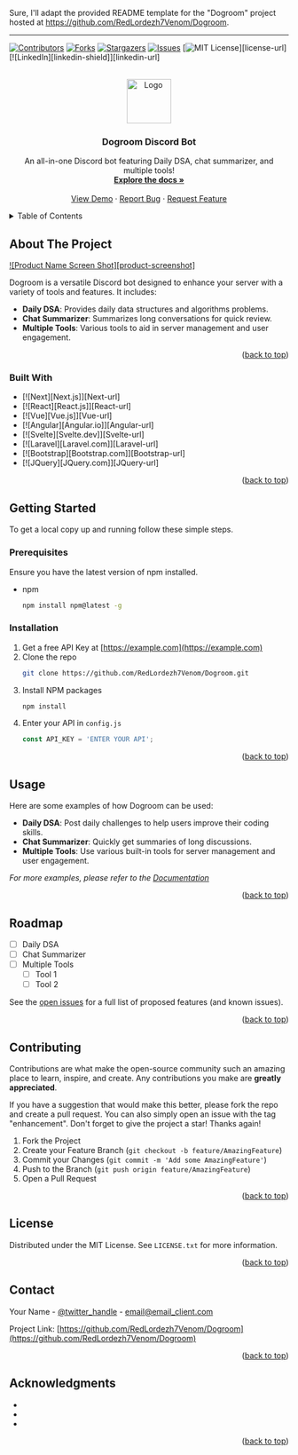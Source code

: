 Sure, I'll adapt the provided README template for the "Dogroom" project hosted at https://github.com/RedLordezh7Venom/Dogroom.

---

<!-- Improved compatibility of back to top link: See: https://github.com/othneildrew/Best-README-Template/pull/73 -->
<a name="readme-top"></a>
<!--
*** Thanks for checking out the Best-README-Template. If you have a suggestion
*** that would make this better, please fork the repo and create a pull request
*** or simply open an issue with the tag "enhancement".
*** Don't forget to give the project a star!
*** Thanks again! Now go create something AMAZING! :D
-->



<!-- PROJECT SHIELDS -->
<!--
*** I'm using markdown "reference style" links for readability.
*** Reference links are enclosed in brackets [ ] instead of parentheses ( ).
*** See the bottom of this document for the declaration of the reference variables
*** for contributors-url, forks-url, etc. This is an optional, concise syntax you may use.
*** https://www.markdownguide.org/basic-syntax/#reference-style-links
-->
[![Contributors][contributors-shield]][contributors-url]
[![Forks][forks-shield]][forks-url]
[![Stargazers][stars-shield]][stars-url]
[![Issues][issues-shield]][issues-url]
[![MIT License][license-shield]][license-url]
[![LinkedIn][linkedin-shield]][linkedin-url]



<!-- PROJECT LOGO -->
<br />
<div align="center">
  <a href="https://github.com/RedLordezh7Venom/Dogroom">
    <img src="images/logo.png" alt="Logo" width="80" height="80">
  </a>

<h3 align="center">Dogroom Discord Bot</h3>

  <p align="center">
    An all-in-one Discord bot featuring Daily DSA, chat summarizer, and multiple tools!
    <br />
    <a href="https://github.com/RedLordezh7Venom/Dogroom"><strong>Explore the docs »</strong></a>
    <br />
    <br />
    <a href="https://github.com/RedLordezh7Venom/Dogroom">View Demo</a>
    ·
    <a href="https://github.com/RedLordezh7Venom/Dogroom/issues/new?labels=bug&template=bug-report---.md">Report Bug</a>
    ·
    <a href="https://github.com/RedLordezh7Venom/Dogroom/issues/new?labels=enhancement&template=feature-request---.md">Request Feature</a>
  </p>
</div>



<!-- TABLE OF CONTENTS -->
<details>
  <summary>Table of Contents</summary>
  <ol>
    <li>
      <a href="#about-the-project">About The Project</a>
      <ul>
        <li><a href="#built-with">Built With</a></li>
      </ul>
    </li>
    <li>
      <a href="#getting-started">Getting Started</a>
      <ul>
        <li><a href="#prerequisites">Prerequisites</a></li>
        <li><a href="#installation">Installation</a></li>
      </ul>
    </li>
    <li><a href="#usage">Usage</a></li>
    <li><a href="#roadmap">Roadmap</a></li>
    <li><a href="#contributing">Contributing</a></li>
    <li><a href="#license">License</a></li>
    <li><a href="#contact">Contact</a></li>
    <li><a href="#acknowledgments">Acknowledgments</a></li>
  </ol>
</details>



<!-- ABOUT THE PROJECT -->
## About The Project

[![Product Name Screen Shot][product-screenshot]](https://example.com)

Dogroom is a versatile Discord bot designed to enhance your server with a variety of tools and features. It includes:

- **Daily DSA**: Provides daily data structures and algorithms problems.
- **Chat Summarizer**: Summarizes long conversations for quick review.
- **Multiple Tools**: Various tools to aid in server management and user engagement.

<p align="right">(<a href="#readme-top">back to top</a>)</p>



### Built With

* [![Next][Next.js]][Next-url]
* [![React][React.js]][React-url]
* [![Vue][Vue.js]][Vue-url]
* [![Angular][Angular.io]][Angular-url]
* [![Svelte][Svelte.dev]][Svelte-url]
* [![Laravel][Laravel.com]][Laravel-url]
* [![Bootstrap][Bootstrap.com]][Bootstrap-url]
* [![JQuery][JQuery.com]][JQuery-url]

<p align="right">(<a href="#readme-top">back to top</a>)</p>



<!-- GETTING STARTED -->
## Getting Started

To get a local copy up and running follow these simple steps.

### Prerequisites

Ensure you have the latest version of npm installed.
* npm
  ```sh
  npm install npm@latest -g
  ```

### Installation

1. Get a free API Key at [https://example.com](https://example.com)
2. Clone the repo
   ```sh
   git clone https://github.com/RedLordezh7Venom/Dogroom.git
   ```
3. Install NPM packages
   ```sh
   npm install
   ```
4. Enter your API in `config.js`
   ```js
   const API_KEY = 'ENTER YOUR API';
   ```

<p align="right">(<a href="#readme-top">back to top</a>)</p>



<!-- USAGE EXAMPLES -->
## Usage

Here are some examples of how Dogroom can be used:

- **Daily DSA**: Post daily challenges to help users improve their coding skills.
- **Chat Summarizer**: Quickly get summaries of long discussions.
- **Multiple Tools**: Use various built-in tools for server management and user engagement.

_For more examples, please refer to the [Documentation](https://example.com)_

<p align="right">(<a href="#readme-top">back to top</a>)</p>



<!-- ROADMAP -->
## Roadmap

- [ ] Daily DSA
- [ ] Chat Summarizer
- [ ] Multiple Tools
    - [ ] Tool 1
    - [ ] Tool 2

See the [open issues](https://github.com/RedLordezh7Venom/Dogroom/issues) for a full list of proposed features (and known issues).

<p align="right">(<a href="#readme-top">back to top</a>)</p>



<!-- CONTRIBUTING -->
## Contributing

Contributions are what make the open-source community such an amazing place to learn, inspire, and create. Any contributions you make are **greatly appreciated**.

If you have a suggestion that would make this better, please fork the repo and create a pull request. You can also simply open an issue with the tag "enhancement".
Don't forget to give the project a star! Thanks again!

1. Fork the Project
2. Create your Feature Branch (`git checkout -b feature/AmazingFeature`)
3. Commit your Changes (`git commit -m 'Add some AmazingFeature'`)
4. Push to the Branch (`git push origin feature/AmazingFeature`)
5. Open a Pull Request

<p align="right">(<a href="#readme-top">back to top</a>)</p>



<!-- LICENSE -->
## License

Distributed under the MIT License. See `LICENSE.txt` for more information.

<p align="right">(<a href="#readme-top">back to top</a>)</p>



<!-- CONTACT -->
## Contact

Your Name - [@twitter_handle](https://twitter.com/twitter_handle) - email@email_client.com

Project Link: [https://github.com/RedLordezh7Venom/Dogroom](https://github.com/RedLordezh7Venom/Dogroom)

<p align="right">(<a href="#readme-top">back to top</a>)</p>



<!-- ACKNOWLEDGMENTS -->
## Acknowledgments

* []()
* []()
* []()

<p align="right">(<a href="#readme-top">back to top</a>)</p>



<!-- MARKDOWN LINKS & IMAGES -->
<!-- https://www.markdownguide.org/basic-syntax/#reference-style-links -->
[contributors-shield]: https://img.shields.io/github/contributors/RedLordezh7Venom/Dogroom.svg?style=for-the-badge
[contributors-url]: https://github.com/RedLordezh7Venom/Dogroom/graphs/contributors
[forks-shield]: https://img.shields.io/github/forks/RedLordezh7Venom/Dogroom.svg?style=for-the-badge
[forks-url]: https://github.com/RedLordezh7Venom/Dogroom/network/members
[stars-shield]: https://img.shields.io/github/stars/RedLordezh7Venom/Dogroom.svg?style=for-the-badge
[stars-url]: https://github.com/RedLordezh7Venom/Dogroom/stargazers
[issues-shield]: https://img.shields.io/github/issues/RedLordezh7Venom/Dogroom.svg?style=for-the-badge
[issues-url]: https://github.com/RedLordezh7Venom/Dogroom/issues
[license-shield]: https://img.shields.io
